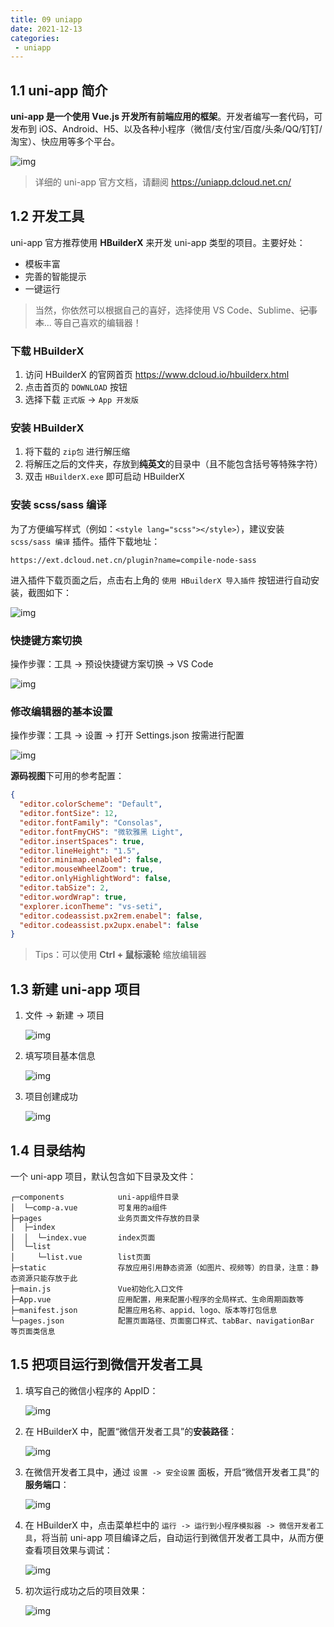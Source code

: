 ```yaml
---
title: 09 uniapp
date: 2021-12-13
categories: 
 - uniapp
---
```


## 1.1 uni-app 简介

**uni-app 是一个使用 Vue.js 开发所有前端应用的框架**。开发者编写一套代码，可发布到 iOS、Android、H5、以及各种小程序（微信/支付宝/百度/头条/QQ/钉钉/淘宝）、快应用等多个平台。

![img](https://wf-cloud-img.oss-cn-hangzhou.aliyuncs.com/image/1-7.43264ae4.png)

> 详细的 uni-app 官方文档，请翻阅 https://uniapp.dcloud.net.cn/

## 1.2 开发工具

uni-app 官方推荐使用 **HBuilderX** 来开发 uni-app 类型的项目。主要好处：

- 模板丰富
- 完善的智能提示
- 一键运行

> 当然，你依然可以根据自己的喜好，选择使用 VS Code、Sublime、~~记事本~~... 等自己喜欢的编辑器！

### 下载 HBuilderX

1. 访问 HBuilderX 的官网首页 https://www.dcloud.io/hbuilderx.html
2. 点击首页的 `DOWNLOAD` 按钮
3. 选择下载 `正式版` -> `App 开发版`

### 安装 HBuilderX

1. 将下载的 `zip包` 进行解压缩
2. 将解压之后的文件夹，存放到**纯英文**的目录中（且不能包含括号等特殊字符）
3. 双击 `HBuilderX.exe` 即可启动 HBuilderX

### 安装 scss/sass 编译

为了方便编写样式（例如：`<style lang="scss"></style>`），建议安装 `scss/sass 编译` 插件。插件下载地址：

`https://ext.dcloud.net.cn/plugin?name=compile-node-sass`

进入插件下载页面之后，点击右上角的 `使用 HBuilderX 导入插件` 按钮进行自动安装，截图如下：

![img](https://wf-cloud-img.oss-cn-hangzhou.aliyuncs.com/image/1-1.74fed64c.png)

### 快捷键方案切换

操作步骤：工具 -> 预设快捷键方案切换 -> VS Code

![img](https://wf-cloud-img.oss-cn-hangzhou.aliyuncs.com/image/1-2.1c0c98c6.png)

### 修改编辑器的基本设置

操作步骤：工具 -> 设置 -> 打开 Settings.json 按需进行配置

![img](https://wf-cloud-img.oss-cn-hangzhou.aliyuncs.com/image/1-3.b48ee161.png)

**源码视图**下可用的参考配置：

```json
{
  "editor.colorScheme": "Default",
  "editor.fontSize": 12,
  "editor.fontFamily": "Consolas",
  "editor.fontFmyCHS": "微软雅黑 Light",
  "editor.insertSpaces": true,
  "editor.lineHeight": "1.5",
  "editor.minimap.enabled": false,
  "editor.mouseWheelZoom": true,
  "editor.onlyHighlightWord": false,
  "editor.tabSize": 2,
  "editor.wordWrap": true,
  "explorer.iconTheme": "vs-seti",
  "editor.codeassist.px2rem.enabel": false,
  "editor.codeassist.px2upx.enabel": false
}
```

> Tips：可以使用 **Ctrl + 鼠标滚轮** 缩放编辑器

## 1.3 新建 uni-app 项目

1. 文件 -> 新建 -> 项目

   ![img](https://wf-cloud-img.oss-cn-hangzhou.aliyuncs.com/image/1-4.b7efec14.png)

2. 填写项目基本信息

   ![img](https://wf-cloud-img.oss-cn-hangzhou.aliyuncs.com/image/1-5.585d746d.png)

3. 项目创建成功

   ![img](https://wf-cloud-img.oss-cn-hangzhou.aliyuncs.com/image/1-6.01c783f2.png)

## 1.4 目录结构

一个 uni-app 项目，默认包含如下目录及文件：

```text
┌─components            uni-app组件目录
│  └─comp-a.vue         可复用的a组件
├─pages                 业务页面文件存放的目录
│  ├─index
│  │  └─index.vue       index页面
│  └─list
│     └─list.vue        list页面
├─static                存放应用引用静态资源（如图片、视频等）的目录，注意：静态资源只能存放于此
├─main.js               Vue初始化入口文件
├─App.vue               应用配置，用来配置小程序的全局样式、生命周期函数等
├─manifest.json         配置应用名称、appid、logo、版本等打包信息
└─pages.json            配置页面路径、页面窗口样式、tabBar、navigationBar 等页面类信息
```

## 1.5 把项目运行到微信开发者工具

1. 填写自己的微信小程序的 AppID：

   ![img](https://wf-cloud-img.oss-cn-hangzhou.aliyuncs.com/image/1-8.4c14eb68.png)

2. 在 HBuilderX 中，配置“微信开发者工具”的**安装路径**：

   ![img](https://wf-cloud-img.oss-cn-hangzhou.aliyuncs.com/image/1-9.deca7c09.png)

3. 在微信开发者工具中，通过 `设置 -> 安全设置` 面板，开启“微信开发者工具”的**服务端口**：

   ![img]()

4. 在 HBuilderX 中，点击菜单栏中的 `运行 -> 运行到小程序模拟器 -> 微信开发者工具`，将当前 uni-app 项目编译之后，自动运行到微信开发者工具中，从而方便查看项目效果与调试：

   ![img](https://wf-cloud-img.oss-cn-hangzhou.aliyuncs.com/image/1-11.2637002b.png)

5. 初次运行成功之后的项目效果：

   ![img](https://wf-cloud-img.oss-cn-hangzhou.aliyuncs.com/image/1-12.1b33864e.png)